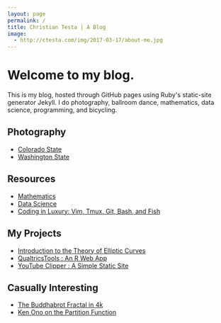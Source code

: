 ```yaml
---
layout: page
permalink: /
title: Christian Testa | A Blog
image:
  - http://ctesta.com/img/2017-03-17/about-me.jpg
---
```


# Welcome to my blog.

This is my blog, hosted through GitHub pages using Ruby's static-site generator Jekyll. 
I do photography, ballroom dance, mathematics, data science, programming, and bicycling. 


## Photography
- [Colorado State](http://ctesta.com/articles/2016-08/Colorado-State-Photography)
- [Washington State](http://ctesta.com/articles/2016-08/Washington-State-Photography)

## Resources
- [Mathematics](http://ctesta.com/articles/2017-03/Math-Resources)
- [Data Science](http://ctesta.com/articles/2017-03/Data-Science-Resources)
- [Coding in Luxury: Vim, Tmux, Git, Bash, and Fish](http://ctesta.com/articles/2017-03/Coding-in-Luxury)

## My Projects
- [Introduction to the Theory of Elliptic Curves](http://ctesta.com/articles/2017-03/Introduction-to-Elliptic-Curves)
- [QualtricsTools : An R Web App](http://ctesta.com/articles/2017-03/Qualtrics-Tools)
- [YouTube Clipper : A Simple Static Site](http://ctesta.com/articles/2017-03/YouTube-Clipper)

## Casually Interesting
- [The Buddhabrot Fractal in 4k](http://ctesta.com/articles/2017-03/Buddhabrot.html)
- [Ken Ono on the Partition Function](https://www.youtube.com/watch?v=aj4FozCSg8g)
